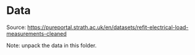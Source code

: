 # Data
Source: https://pureportal.strath.ac.uk/en/datasets/refit-electrical-load-measurements-cleaned

Note: unpack the data in this folder.
